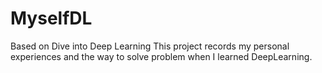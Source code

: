# MyselfDL
Based on Dive into Deep Learning
This project records my personal experiences and the way to solve problem when I learned DeepLearning.
